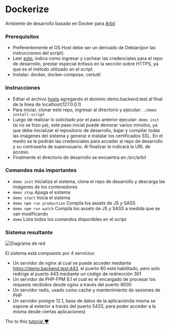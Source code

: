 # Dockerize

Ambiente de desarrollo basado en Docker para [Arbil](https://arbil.com.ar/)

### Prerequisitos

* Preferentemente el OS Host debe ser un derivado de Debian(por las instrucciones del script).
* Leer [esto](https://docs.github.com/en/get-started/getting-started-with-git/about-remote-repositories), indica como ingresar y cachear las credenciales para el repo de desarrollo, prestar especial énfasis en la sección sobre HTTPS, ya que es el método utilizado en el script.
* Instalar: docker, docker-compose, certutil

### Instrucciones
* Editar el archivo [hosts](https://linuxize.com/post/how-to-edit-your-hosts-file/) agregando el dominio demo.backend.test al final de la línea de localhost(127.0.0.1)
* Para iniciar, clonar este repo, ingresar al directorio y ejecutar:
 ``` ./demo install-script ```
* Luego de realizar lo solicitado por el paso anterior ejecutar:
  ``` demo init ```
  (si no se hizo ya), este paso inicial puede demorar varios minutos, ya que debe inicializar el repositorio de desarrollo, bajar y compilar todas las imágenes del sistema y generar e instalar los certificados SSL. En el medio se le pedirán las credenciales para acceder al repo de desarrollo y su contraseña de superusuario. Al finalizar le indicará la URL de acceso.
* Finalmente el directorio de desarrollo se encuentra en /src/arbil

### Comandos más importantes
* ```demo init``` Inicializa el sistema, clona el repo de desarrollo y descarga las imágenes de los contenedores
* ```demo stop``` Apaga el sistema 
* ```demo start``` Inicia el sistema
* ```demo npm run production``` Compila los assets de JS y SASS
* ```demo npm run watch``` Compila los assets de JS y SASS a medida que se van modificando
* ```demo``` Lista todos los comandos disponibles en el script

### Sistema resultante

![Diagrama de red](./assets/Arbil%20Network%20Diagram.png "Diagrama de red")

El sistema está compuesto por 4 servicios:
* Un servidor de nginx al cual se puede acceder mediante https://demo.backend.test:443, el puerto 80 está habilitado, pero solo redirige al puerto 443 mediante un código de redirección 301
* Un servidor de PHP-FPM 8.1 el cual es el encargado de procesar los requests recibidos desde nginx a través del puerto 9000
* Un servidor redis, usado como cache y mantenimiento de sesiones de PHP
* Un servidor postgre 12.1, base de datos de la aplicación(la misma se expone al exterior a través del puerto 5433, para poder acceder a la misma desde ciertas aplicaciones)

Thx to this [tutorial :heart:](https://github.com/osteel/docker-tutorial) 